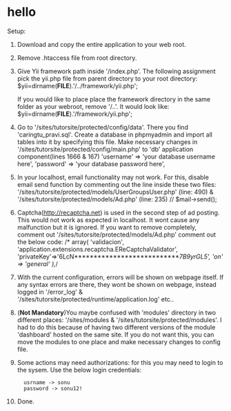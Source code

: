 hello
=====

Setup:

1. Download and copy the entire application to your web root.

2. Remove .htaccess file from root directory.

3. Give Yii framework path inside '<webroot>/index.php'. The following assignment pick the yii.php file from parent directory
   to your root directory:
   $yii=dirname(__FILE__).'/../framework/yii.php';
   
   If you would like to place place the framework directory in the same folder as your webroot, remove '/..'. It would look like:
   $yii=dirname(__FILE__).'/framework/yii.php';
   

4. Go to '/sites/tutorsite/protected/config/data'. There you find 'caringtu_pravi.sql'. Create a database in phpmyadmin and import
   all tables into it by specifying this file. 
   Make necessary changes in '/sites/tutorsite/protected/config/main.php' to 'db' application component(lines 1666 & 167)
          'username'  => 'your database username here',
          'password'  => 'your database password here',

5. In your localhost, email functionality may not work. For this, disable email send function by commenting out the line
   inside these two files:
   '/sites/tutorsite/protected/models/UserGroupsUser.php' (line: 490) & 
   '/sites/tutorsite/protected/models/Ad.php' (line: 235)
       // $mail->send();

6. Captcha(http://recaptcha.net) is used in the second step of ad posting. This would not work as expected in localhost.
   It wont cause any malfunction but it is ignored. If you want to remove completely, comment out
   '/sites/tutorsite/protected/models/Ad.php' comment out the below code:
      /*  array(
			      'validacion', 
                              'application.extensions.recaptcha.EReCaptchaValidator', 
                              'privateKey'=>'6LcN****************************7B9yrGL5',
			       'on' => 'general'
		   ),*/

7. With the current configuration, errors will be shown on webpage itself. If any syntax errors are there, they wont
   be shown on webpage, instead logged in '<webroot>/error_log'  & '/sites/tutorsite/protected/runtime/application.log' etc..

8. (**Not Mandatory**)You maybe confused with 'modules' directory in two different places: '/sites/modules  & '/sites/tutorsite/protected/modules'.
   I had to do this because of having two different versions of the module 'dashboard' hosted on the same site. If you do
   not want this, you can move the modules to one place and make necessary changes to config file.

9. Some actions may need authorizations: for this you may need to login to the sysem. Use the below login credentials:
      
         usrname -> sonu
         password -> sonu12!

10. Done.
